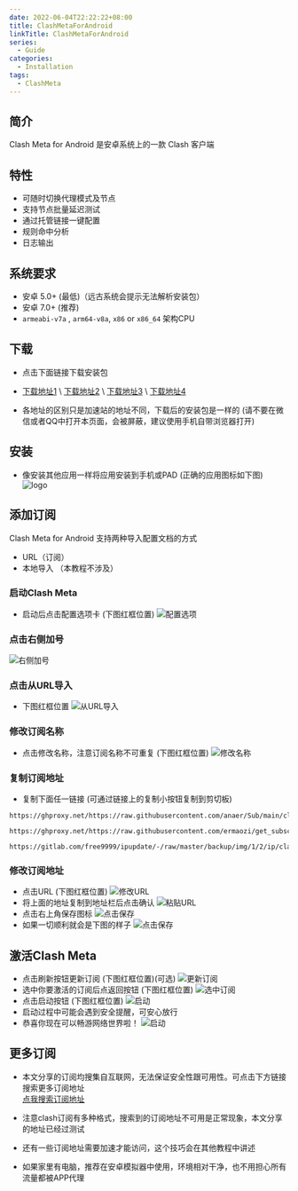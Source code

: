 ```yaml
---
date: 2022-06-04T22:22:22+08:00
title: ClashMetaForAndroid
linkTitle: ClashMetaForAndroid
series: 
  - Guide
categories:
  - Installation
tags:
  - ClashMeta
---
```


## 简介
 Clash Meta for Android 是安卓系统上的一款 Clash 客户端

## 特性
 - 可随时切换代理模式及节点
 - 支持节点批量延迟测试
 - 通过托管链接一键配置
 - 规则命中分析
 - 日志输出

## 系统要求

 - 安卓 5.0+ (最低)（远古系统会提示无法解析安装包）
 - 安卓 7.0+ (推荐)
 - `armeabi-v7a` , `arm64-v8a`, `x86` or `x86_64` 架构CPU 

## 下载
 - 点击下面链接下载安装包

 - [下载地址1](https://ghproxy.net/https://github.com/MetaCubeX/ClashMetaForAndroid/releases/download/v2.10.2/cmfa-2.10.2-meta-universal-release.apk) \ 
  [下载地址2](https://mirror.ghproxy.com/https://github.com/MetaCubeX/ClashMetaForAndroid/releases/download/v2.10.2/cmfa-2.10.2-meta-universal-release.apk) \ 
  [下载地址3](https://github.moeyy.xyz/https://github.com/MetaCubeX/ClashMetaForAndroid/releases/download/v2.10.2/cmfa-2.10.2-meta-universal-release.apk) \ 
  [下载地址4](https://cf.ghproxy.cc/https://github.com/MetaCubeX/ClashMetaForAndroid/releases/download/v2.10.2/cmfa-2.10.2-meta-universal-release.apk)
 
 - 各地址的区别只是加速站的地址不同，下载后的安装包是一样的 (请不要在微信或者QQ中打开本页面，会被屏蔽，建议使用手机自带浏览器打开)

## 安装
 
 - 像安装其他应用一样将应用安装到手机或PAD (正确的应用图标如下图)  
 ![logo](cmfalogo.png)

## 添加订阅
 Clash Meta for Android 支持两种导入配置文档的方式
 - URL（订阅）
 - 本地导入 （本教程不涉及）

 ### 启动Clash Meta
 - 启动后点击配置选项卡 (下图红框位置)
 ![配置选项](cmfa1.png)

 ### 点击右侧加号
 ![右侧加号](cmfa2.png)

 ### 点击从URL导入
 - 下图红框位置
 ![从URL导入](cmfa3.png)
 
 ### 修改订阅名称
 - 点击修改名称，注意订阅名称不可重复 (下图红框位置)
 ![修改名称](cmfa4.png)

 ### 复制订阅地址
  - 复制下面任一链接 (可通过链接上的复制小按钮复制到剪切板)
   ```text
   https://ghproxy.net/https://raw.githubusercontent.com/anaer/Sub/main/clash.yaml
   ```

   ```text
   https://ghproxy.net/https://raw.githubusercontent.com/ermaozi/get_subscribe/main/subscribe/clash.yml
   ```

   ```text
   https://gitlab.com/free9999/ipupdate/-/raw/master/backup/img/1/2/ip/clash.meta2/1/config.yaml
   ```

 ### 修改订阅地址
 - 点击URL (下图红框位置)
 ![修改URL](cmfa5.png)
 - 将上面的地址复制到地址栏后点击确认
 ![粘贴URL](cmfa6.png)
 - 点击右上角保存图标
 ![点击保存](cmfa7.png)
 - 如果一切顺利就会是下图的样子
 ![点击保存](cmfa8.png)

## 激活Clash Meta
 - 点击刷新按钮更新订阅 (下图红框位置)(可选)
 ![更新订阅](cmfa12.png)
 - 选中你要激活的订阅后点返回按钮 (下图红框位置)
 ![选中订阅](cmfa9.png)
 - 点击启动按钮 (下图红框位置)
 ![启动](cmfa10.png)
 - 启动过程中可能会遇到安全提醒，可安心放行
 - 恭喜你现在可以畅游网络世界啦！
 ![启动](cmfa11.png)
 
## 更多订阅
 - 本文分享的订阅均搜集自互联网，无法保证安全性跟可用性。可点击下方链接搜索更多订阅地址  
  [点我搜索订阅地址](https://www.google.com/search?q=clash.meta+%E8%AE%A2%E9%98%85+github&oq=clash+%E8%AE%A2%E9%98%85+github)

 - 注意clash订阅有多种格式，搜索到的订阅地址不可用是正常现象，本文分享的地址已经过测试
 - 还有一些订阅地址需要加速才能访问，这个技巧会在其他教程中讲述
 - 如果家里有电脑，推荐在安卓模拟器中使用，环境相对干净，也不用担心所有流量都被APP代理
